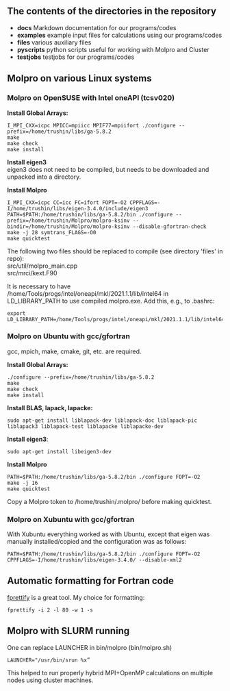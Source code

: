 ## The contents of the directories in the repository
- **docs** Markdown documentation for our programs/codes
- **examples** example input files for calculations using our programs/codes
- **files** various auxiliary files
- **pyscripts** python scripts useful for working with Molpro and Cluster
- **testjobs** testjobs for our programs/codes

## Molpro on various Linux systems

### Molpro on OpenSUSE with Intel oneAPI (tcsv020)
**Install Global Arrays:**
```
I_MPI_CXX=icpc MPICC=mpiicc MPIF77=mpiifort ./configure --prefix=/home/trushin/libs/ga-5.8.2
make
make check
make install
```

**Install eigen3**  
eigen3 does not need to be compiled, but needs to be downloaded and unpacked into a directory.

**Install Molpro**
```
I_MPI_CXX=icpc CC=icc FC=ifort FOPT=-O2 CPPFLAGS=-I/home/trushin/libs/eigen-3.4.0/include/eigen3 PATH=$PATH:/home/trushin/libs/ga-5.8.2/bin ./configure --prefix=/home/trushin/Molpro/molpro-ksinv --bindir=/home/trushin/Molpro/molpro-ksinv --disable-gfortran-check
make -j 28 symtrans_FLAGS=-O0
make quicktest
```
The following two files should be replaced to compile (see directory 'files' in repo):  
src/util/molpro_main.cpp  
src/mrci/kext.F90

It is necessary to have /home/Tools/progs/intel/oneapi/mkl/2021.1.1/lib/intel64 in LD_LIBRARY_PATH to use compiled molpro.exe. Add this, e.g., to .bashrc:
```
export LD_LIBRARY_PATH=/home/Tools/progs/intel/oneapi/mkl/2021.1.1/lib/intel64:$LD_LIBRARY_PATH
```

### Molpro on Ubuntu with gcc/gfortran
gcc, mpich, make, cmake, git, etc. are required.

**Install Global Arrays:**
```
./configure --prefix=/home/trushin/libs/ga-5.8.2  
make
make check
make install
```
**Install BLAS, lapack, lapacke:**
```
sudo apt-get install liblapack-dev liblapack-doc liblapack-pic liblapack3 liblapack-test liblapacke liblapacke-dev
```
**Install eigen3**:
```
sudo apt-get install libeigen3-dev
```
**Install Molpro**
```
PATH=$PATH:/home/trushin/libs/ga-5.8.2/bin ./configure FOPT=-O2
make -j 16
make quicktest
```
Copy a Molpro token to /home/trushin/.molpro/ before making quicktest.

### Molpro on Xubuntu with gcc/gfortran
With Xubuntu everything worked as with Ubuntu, except that eigen was manually installed/copied and the configuration was as follows:
```
PATH=$PATH:/home/trushin/libs/ga-5.8.2/bin ./configure FOPT=-O2 CPPFLAGS=-I/home/trushin/libs/eigen-3.4.0/ --disable-xml2
```

## Automatic formatting for Fortran code
[fprettify](https://github.com/pseewald/fprettify) is a great tool. My choice for formatting:
```
fprettify -i 2 -l 80 -w 1 -s
```

## Molpro with SLURM running
One can replace LAUNCHER in bin/molpro (bin/molpro.sh)
```
LAUNCHER="/usr/bin/srun %x”
```
This helped to run properly hybrid MPI+OpenMP calculations on multiple nodes using cluster machines.
